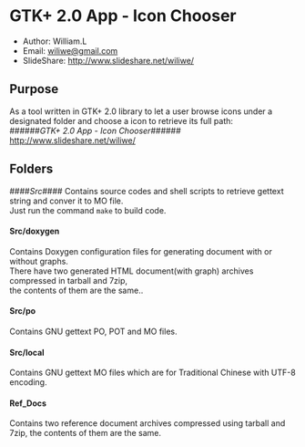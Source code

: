 GTK+ 2.0 App - Icon Chooser
====================

* Author: William.L  
* Email: <wiliwe@gmail.com>  
* SlideShare: <http://www.slideshare.net/wiliwe/>  

Purpose
-------
As a tool written in GTK+ 2.0 library to let a user browse icons under a designated folder and choose a icon to retrieve its full path:  
######_GTK+ 2.0 App - Icon Chooser_######
<http://www.slideshare.net/wiliwe/>  

Folders
-------
####_Src_####
  Contains source codes and shell scripts to retrieve gettext string and conver it to MO file.  
  Just run the command `make` to build code.  
#### Src/doxygen ####
  Contains Doxygen configuration files for generating document with or without graphs.  
  There have two generated HTML document(with graph) archives compressed in tarball and 7zip,  
  the contents of them are the same.. 
#### Src/po ####
  Contains GNU gettext PO, POT and MO files.
#### Src/local ####
  Contains GNU gettext MO files which are for Traditional Chinese with UTF-8 encoding.
#### Ref_Docs ####
  Contains two reference document archives compressed using tarball and 7zip, the contents of them are the same.
